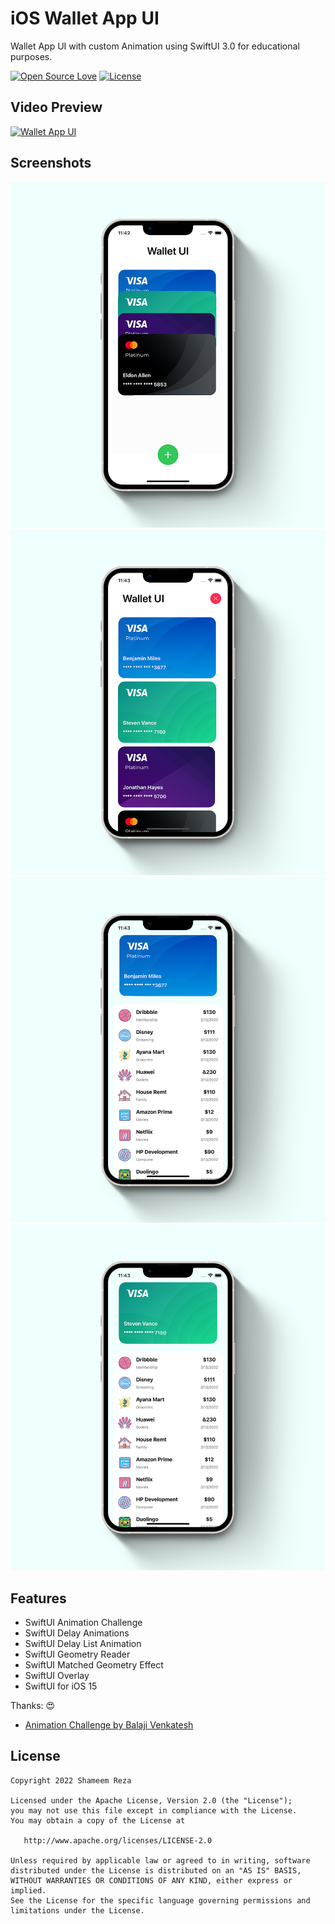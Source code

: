 # iOS Wallet App UI

Wallet App UI with custom Animation using SwiftUI 3.0 for educational purposes.

[![Open Source Love](https://badges.frapsoft.com/os/v1/open-source.svg?v=102)](https://opensource.org/licenses/Apache-2.0)
[![License](https://img.shields.io/badge/license-Apache%202.0-blue.svg)](https://github.com/shameemreza/uray/blob/main/LICENSE)

## Video Preview

[![Wallet App UI](https://img.youtube.com/vi/UB6681d0cfs/0.jpg)](https://youtu.be/UB6681d0cfs "Wallet App UI")

## Screenshots

<img src="row/preview-1.png">
<img src="row/preview-2.png">
<img src="row/preview-3.png">
<img src="row/preview-4.png">


## Features

* SwiftUI Animation Challenge
* SwiftUI Delay Animations
* SwiftUI Delay List Animation
* SwiftUI Geometry Reader
* SwiftUI Matched Geometry Effect
* SwiftUI Overlay
* SwiftUI for iOS 15

Thanks: 😍

* [Animation Challenge by Balaji Venkatesh](https://kavsoft.dev)



## License

```
Copyright 2022 Shameem Reza

Licensed under the Apache License, Version 2.0 (the "License");
you may not use this file except in compliance with the License.
You may obtain a copy of the License at

   http://www.apache.org/licenses/LICENSE-2.0

Unless required by applicable law or agreed to in writing, software
distributed under the License is distributed on an "AS IS" BASIS,
WITHOUT WARRANTIES OR CONDITIONS OF ANY KIND, either express or implied.
See the License for the specific language governing permissions and
limitations under the License.
```

